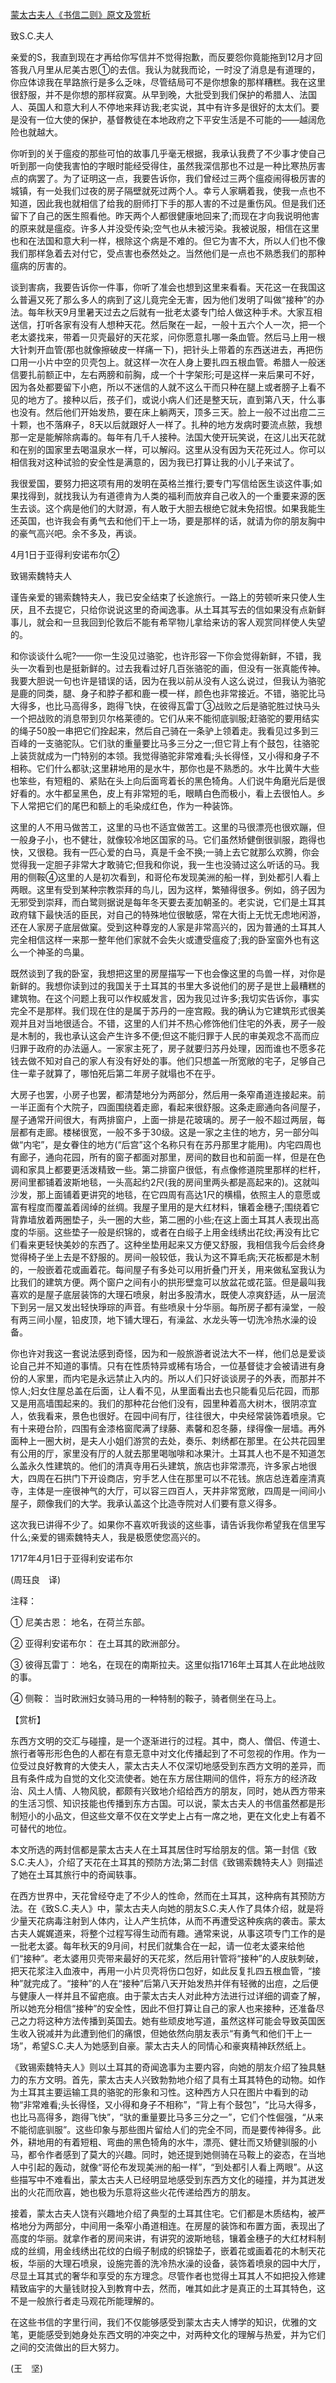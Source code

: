 [蒙太古夫人《书信二则》原文及赏析](https://www.vrrw.net/wx/12232.html)

致S.C.夫人

亲爱的S，我直到现在才再给你写信并不觉得抱歉，而反要怨你竟能拖到12月才回答我八月里从尼美古恩①的去信。我认为就我而论，一时没了消息是有道理的，你应体谅我在旱路旅行是多么乏味，尽管结局可不是你想象的那样糟糕。我在这里很舒服，并不是你想的那样寂寞。从早到晚，大批受到我们保护的希腊人、法国人、英国人和意大利人不停地来拜访我;老实说，其中有许多是很好的太太们。要是没有一位大使的保护，基督教徒在本地政府之下平安生活是不可能的——越阔危险也就越大。

你听到的关于瘟疫的那些可怕的故事几乎毫无根据，我承认我费了不少事才使自己听到那一向使我害怕的字眼时能经受得住，虽然我深信那也不过是一种比寒热厉害点的病罢了。为了证明这一点，我要告诉你，我们曾经过三两个瘟疫闹得极厉害的城镇，有一处我们过夜的房子隔壁就死过两个人。幸亏人家瞒着我，使我一点也不知道，因此我也就相信了给我的厨师打下手的那人害的不过是重伤风。但是我们还留下了自己的医生照看他。昨天两个人都很健康地回来了;而现在才向我说明他害的原来就是瘟疫。许多人并没受传染;空气也从未被污染。我被说服，相信在这里也和在法国和意大利一样，根除这个病是不难的。但它为害不大，所以人们也不像我们那样急着去对付它，受点害也泰然处之。当然他们是一点也不熟悉我们的那种瘟病的厉害的。

谈到害病，我要告诉你一件事，你听了准会也想到这里来看看。天花这一在我国这么普遍又死了那么多人的病到了这儿竟完全无害，因为他们发明了叫做“接种”的办法。每年秋天9月里暑天过去之后就有一批老太婆专门给人做这种手术。大家互相送信，打听各家有没有人想种天花。然后聚在一起，一般十五六个人一次，把一个老太婆找来，带着一贝壳最好的天花浆，问你愿意扎哪一条血管。然后马上用一根大针刺开血管(那也就像擦破皮一样痛一下)，把针头上带着的东西送进去，再把伤口用一小片中空的贝壳包上。就这样一次在人身上要扎四五根血管。希腊人一般迷信要扎前额正中，左右两膀和前胸，成一个十字架形;可是这样一来后果可不好，因为各处都要留下小疤，所以不迷信的人就不这么干而只种在腿上或者膀子上看不见的地方了。接种以后，孩子们，或说小病人们还是整天玩，直到第八天，什么事也没有。然后他们开始发热，要在床上躺两天，顶多三天。脸上一般不过出痘二三十颗，也不落麻子，8天以后就跟好人一样了。扎种的地方发病时要流点脓，我想那一定是能解除病毒的。每年有几千人接种。法国大使开玩笑说，在这儿出天花就和在别的国家里去喝温泉水一样，可以解闷。这里从没有因为天花死过人。你可以相信我对这种试验的安全性是满意的，因为我已打算让我的小儿子来试了。

我很爱国，要努力把这项有用的发明在英格兰推行;要专门写信给医生谈这件事;如果找得到，就找我认为有道德肯为人类的福利而放弃自己收入的一个重要来源的医生去谈。这个病是他们的大财源，有人敢于大胆去根绝它就未免招恨。如果我能生还英国，也许我会有勇气去和他们干上一场，要是那样的话，就请为你的朋友胸中的豪气高兴吧。余不多及，再谈。

4月1日于亚得利安诺布尔②



致锡索魏特夫人

谨告亲爱的锡索魏特夫人，我已安全结束了长途旅行。一路上的劳顿听来只使人生厌，且不去提它，只给你说说这里的奇闻逸事。从土耳其写去的信如果没有点新鲜事儿，就会和一旦我回到伦敦后不能有希罕物儿拿给来访的客人观赏同样使人失望的。

和你谈谈什么呢?——你一生没见过骆驼，也许形容一下你会觉得新鲜，不错，我头一次看到也是挺新鲜的。过去我看过好几百张骆驼的画，但没有一张真能传神。我要大胆说一句也许是错误的话，因为在我以前从没有人这么说过，但我认为骆驼是鹿的同类，腿、身子和脖子都和鹿一模一样，颜色也非常接近。不错，骆驼比马大得多，也比马高得多，跑得飞快，在彼得瓦雷丁③战败之后是骆驼胜过快马头一个把战败的消息带到贝尔格莱德的。它们从来不能彻底驯服;赶骆驼的要用结实的绳子50股一串把它们拴起来，然后自己骑在一条驴上领着走。我看见过多到三百峰的一支骆驼队。它们驮的重量要比马多三分之一;但它背上有个鼓包，往骆驼上装货就成为一门特别的本领。我觉得骆驼非常难看;头长得怪，又小得和身子不相称。它们什么都驮;这里耕地用的是水牛，那你也是不熟悉的。水牛比黄牛大些也笨些，有短粗的、紧贴在头上向后面弯着长的黑色犄角。人们说牛角磨光后是很好看的。水牛都呈黑色，皮上有非常短的毛，眼睛白色而极小，看上去很怕人。乡下人常把它们的尾巴和额上的毛染成红色，作为一种装饰。

这里的人不用马做苦工，这里的马也不适宜做苦工。这里的马很漂亮也很欢蹦，但一般身子小，也不健壮，就像较冷地区国家的马。它们虽然矫健倒很驯服，跑得也快，又很稳。我有一匹心爱的白马，真是千金不换;一骑上去它就那么欢腾，你会觉得我一定胆子非常大才敢骑它;但我和你说，我一生也没骑过这么听话的马。我用的侧鞍④这里的人是初次看到，和哥伦布发现美洲的船一样，到处都引人看上两眼。这里有受到某种宗教崇拜的鸟儿，因为这样，繁殖得很多。例如，鸽子因为无邪受到崇拜，而白鹭则据说是每年冬天要去麦加朝圣的。老实说，它们是土耳其政府辖下最快活的臣民，对自己的特殊地位很敏感，常在大街上无忧无虑地闲游，还在人家房子底层做窠。受到这种尊宠的人家是非常高兴的，因为普通的土耳其人完全相信这样一来那一整年他们家就不会失火或遭受瘟疫了;我的卧室窗外也有这么一个神圣的鸟巢。

既然谈到了我的卧室，我想把这里的房屋描写一下也会像这里的鸟兽一样，对你是新鲜的。我想你读到过的我国关于土耳其的书里大多说他们的房子是世上最糟糕的建筑物。在这个问题上我可以作权威发言，因为我见过许多;我切实告诉你，事实完全不是那样。我们现在住的是属于苏丹的一座宫殿。我的确认为它建筑形式很美观并且对当地很适合。不错，这里的人们并不热心修饰他们住宅的外表，房子一般是木制的，我也承认这会产生许多不便;但这不能归罪于人民的审美观念不高而应归罪于政府的办法逼人。一家家主死了，房子就要归苏丹处理，因而谁也不愿多花钱去做不知对自己的家人有没有好处的事。他们只想盖一所宽敞的宅子，足够自己住一辈子就算了，哪怕死后第二年房子就塌也不在乎。

大房子也罢，小房子也罢，都清楚地分为两部分，然后用一条窄甬道连接起来。前一半正面有个大院子，四面围绕着走廊，看起来很舒服。这条走廊通向各间屋子，屋子通常开间很大，有两排窗户，上面一排是花玻璃的。房子一般不超过两层，每层都有走廊。楼梯很宽，一般不多于30级。这是一家之主住的地方，另一部分叫做“内宅”，是女眷住的地方(“后宫”这个名称只有在苏丹那里才能用)。内宅四周也有廊子，通向花园，所有的窗子都面对那里，房间的数目也和前面一样，但是在色调和家具上都要更活泼精致一些。第二排窗户很低，有点像修道院里那样的栏杆，房间里都铺着波斯地毯，一头高起约2尺(我的房间里两头都是高起来的)。这就叫沙发，那上面铺着更讲究的地毯，在它四周有高达1尺的横榻，依照主人的意愿或富有程度而覆盖着阔绰的丝绸。我屋子里用的是大红材料，镶着金穗子;围绕着它背靠墙放着两圈垫子，头一圈的大些，第二圈的小些;在这上面土耳其人表现出高度的华丽。这些垫子一般是织锦的，或者在白缎子上用金线绣出花纹;再没有比它们看来更轻快美妙的东西了。这种坐垫用起来又方便又舒服，我相信我今后会终身觉得椅子坐上去是不舒服的。房间一般较低，我认为这不算毛病;天花板都是木制的，一般嵌着花或画着花。每间屋子有多处可以用折叠门开关，用来做私室我认为比我们的建筑方便。两个窗户之间有小的拱形壁龛可以放盆花或花篮。但是最叫我喜欢的是屋子底层装饰的大理石喷泉，射出多股清水，既使人凉爽舒适，从一层流下到另一层又发出轻快琤琮的声音。有些喷泉十分华丽。每所房子都有澡堂，一般有两三间小屋，铅皮顶，地下铺大理石，有澡盆、水龙头等一切洗冷热水澡的设备。

你也许对我这一套说法感到奇怪，因为和一般旅游者说法大不一样，他们总是爱谈论自己并不知道的事情。只有在性质特异或稀有场合，一位基督徒才会被请进有身份的人家里，而内宅是永远禁止入内的。所以人们只好谈谈房子的外表，而那并不惊人;妇女住屋总盖在后面，让人看不见，从里面看出去也只能看见后花园，而那又是用高墙围起来的。我们的那种花台他们没有，园里种着高大树木，很阴凉宜人，依我看来，景色也很好。在园中间有厅，往往很大，中央经常装饰着喷泉。它有十来磴台阶，四围有金漆格窗爬满了绿藤、素馨和忍冬藤，绿得像一层墙。再外面种上一圈大树，是夫人小姐们游赏的去处，奏乐、刺绣都在那里。在公共花园里有公用的厅，家里没有厅的人就去那里喝咖啡和冰果汁。土耳其人也不是不知道怎么盖永久性建筑的。他们的清真寺用石头建筑，旅店也非常漂亮，许多家占地很大，四周在石拱门下开设商店，穷手艺人住在那里可以不花钱。旅店总连着座清真寺，主体是一座很神气的大厅，可以容三四百人，天井非常宽敞，四周是一间间小屋子，颇像我们的大学。我承认盖这个比造寺院对人们要有意义得多。

这次我已讲得不少了。如果你不喜欢听我谈的这些事，请告诉我你希望我在信里写什么;亲爱的锡索魏特夫人，我是极愿使您高兴的。

1717年4月1日于亚得利安诺布尔

(周珏良　译)

注释：

① 尼美古恩： 地名，在荷兰东部。

② 亚得利安诺布尔： 在土耳其的欧洲部分。

③ 彼得瓦雷丁： 地名，在现在的南斯拉夫。这里似指1716年土耳其人在此地战败的事。

④ 侧鞍： 当时欧洲妇女骑马用的一种特制的鞍子，骑者侧坐在马上。

【赏析】

东西方文明的交汇与碰撞，是一个逐渐进行的过程。其中，商人、僧侣、传道士、旅行者等形形色色的人都在有意无意中对文化传播起到了不可忽视的作用。作为一位受过良好教育的大使夫人，蒙太古夫人不仅深切地感受到东西方文明的差异，而且有条件成为自觉的文化交流使者。她在东方居住期间的信件，将东方的经济政治、风土人情、人物风貌，都颇有兴致地介绍给西方的朋友，同时，她从西方带来的生活习惯、知识技能也传播到东方古国。可以说，蒙太古夫人的书信虽然都是形制短小的小品文，但这些文章不仅在文学史上占有一席之地，更在文化史上有着不可替代的地位。

本文所选的两封信都是蒙太古夫人在土耳其居住时写给朋友的信。第一封信《致S.C.夫人》，介绍了天花在土耳其的预防方法;第二封信《致锡索魏特夫人》则描述了她在土耳其旅行中的奇闻轶事。

在西方世界中，天花曾经夺走了不少人的性命，然而在土耳其，这种病有其预防方法。在《致S.C.夫人》中，蒙太古夫人向她的朋友S.C.夫人作了具体介绍，就是将少量天花病毒注射到人体内，让人产生抗体，从而不再遭受这种疾病的袭击。蒙太古夫人娓娓道来，将整个过程写得生动而有趣。通常来说，从事这项专门工作的是一批老太婆。每年秋天的9月间，村民们就集合在一起，请一位老太婆来给他们“接种”。老太婆用贝壳带来最好的天花浆，然后用针管将“接种”的人皮肤刺破，把天花浆注入血液中，再用一小片贝壳将伤口包好，如此反复扎四五根血管，“接种”就完成了。“接种”的人在“接种”后第八天开始发热并伴有轻微的出痘，之后便与健康人一样并且不留疤痕。由于蒙太古夫人对此种方法进行过详细的调查了解，所以她充分相信“接种”的安全性，因此不但打算让自己的家人也来接种，还准备尽己之力将这种方法传播到英国去。她有些顽皮地写道，虽然这样可能会导致英国医生收入锐减并为此遭到他们的痛恨，但她依然向朋友表示“有勇气和他们干上一场”，希望S.C.夫人为她感到自豪。蒙太古夫人的同情心和豪爽精神跃然纸上。

《致锡索魏特夫人》则以土耳其的奇闻逸事为主要内容，向她的朋友介绍了独具魅力的东方文明。首先，蒙太古夫人兴致勃勃地介绍了具有土耳其特色的动物。如作为土耳其主要运输工具的骆驼的形象和习性。这种西方人只在图片中看到的动物“非常难看;头长得怪，又小得和身子不相称”，“背上有个鼓包”，“比马大得多，也比马高得多，跑得飞快”，“驮的重量要比马多三分之一”，它们个性倔强，“从来不能彻底驯服”。这些印象与那些图片留给人们的完全不同，而是要传神得多。此外，耕地用的有着短粗、弯曲的黑色犄角的水牛，漂亮、健壮而又矫健驯服的小马，都令作者感到了莫大的兴趣。同时，她还提到她侧骑在马鞍上的姿态，在当地人中引起的轰动，就像“哥伦布发现美洲的船一样”，“到处都引人看上两眼”。从这些描写中不难看出，蒙太古夫人已经明显地感受到东西方文化的碰撞，并为其迸发出的火花而欣喜，她也极为乐意将这些火花传递给西方的朋友。

接着，蒙太古夫人饶有兴趣地介绍了典型的土耳其住宅。它们都是木质结构，被严格地分为两部分，中间用一条窄小甬道相连。在房屋的装饰和布置方面，表现出了高度的华丽。就拿作者的房间来讲，有讲究的波斯地毯，镶着金穗子的大红材料制成的丝绸，用金线绣出花纹的白缎子制成的织锦垫子，嵌着花或画着花的木制天花板，华丽的大理石喷泉，设施完善的洗冷热水澡的设备，装饰着喷泉的园中大厅，尽显土耳其式的奢华和享受的东方理念。尽管作者也觉得土耳其人不如把投入修建精致庙宇的大量钱财投入到教育中去，然而，唯其如此才是真正的土耳其特色，这不是一般旅行者走马观花所能理解的。

在这些书信的字里行间，我们不仅能够感受到蒙太古夫人博学的知识，优雅的文笔，更能感受到她身处东西文明的冲突之中，对两种文化的理解与热爱，并为它们之间的交流做出的巨大努力。

(王　坚)

